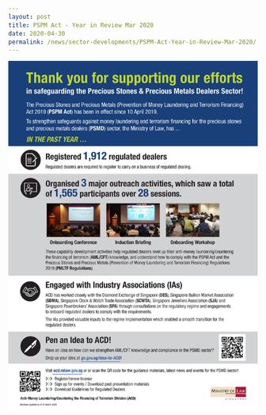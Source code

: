 ```yaml
---
layout: post
title: PSPM Act - Year in Review Mar 2020
date: 2020-04-30
permalink: /news/sector-developments/PSPM-Act-Year-in-Review-Mar-2020/
---
```


<a href="/images/PSPM%20Act%20-%20Year%20in%20Review%20Mar%202020.pdf" target="_blank"><img src="/images/PSPM%20Act%20-%20Year%20in%20Review%20Mar%202020.jpg"></a>
